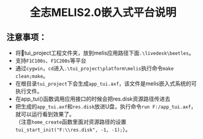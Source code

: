 <h1 align="center"> 全志MELIS2.0嵌入式平台说明 </h1>

## 注意事项：
* 将:file_folder:tui_project工程文件夹，放到melis应用路径下面`.\livedesk\beetles`。
* 支持`F1C100s`、`F1C200s`等平台
* 通过`cygwin`，`cd`进入`.\tui_project\platform\melis`执行命令`make clean;make`。
* 在根目录`tui_project`下会生成`app_tui.axf`，该文件是melis嵌入式系统的可执行文件。
* 在app_tui()函数调用应用接口的时候会把res.disk资源路径传进去
* 把生成的`app_tui.axf`和`res.disk`放进U盘，执行命令`run F:/app_tui.axf`，就可以运行看到效果了。<br>
（注意`home_create`函数里面对资源路径的设置`tui_start_init("F:\\res.disk", -1, -1);`）。

